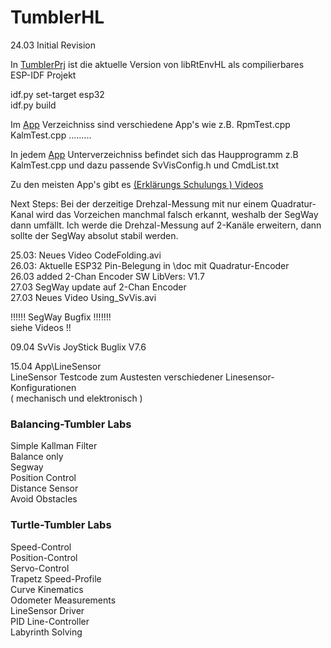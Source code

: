 # TumblerHL
24.03 Initial Revision

In  [TumblerPrj](TumblerPrj) ist die aktuelle Version von  libRtEnvHL  als compilierbares
ESP-IDF  Projekt

idf.py set-target esp32  
idf.py build

Im  [App](App)  Verzeichniss sind verschiedene App's wie z.B.
RpmTest.cpp  KalmTest.cpp .........

In jedem [App](App) Unterverzeichniss befindet sich das Haupprogramm z.B KalmTest.cpp
und dazu passende SvVisConfig.h und CmdList.txt

Zu den meisten App's gibt es
[(Erklärungs Schulungs ) Videos](https://drive.google.com/drive/folders/169c7sWOlF6tPdowq96Qbc9-Uq1vyFpqL?usp=sharing)

Next Steps:
Bei der derzeitige Drehzal-Messung mit nur einem Quadratur-Kanal
wird das Vorzeichen manchmal falsch erkannt, weshalb der SegWay dann umfällt.
Ich werde die Drehzal-Messung auf 2-Kanäle erweitern, dann sollte der SegWay
absolut stabil werden.

25.03: Neues Video CodeFolding.avi  
26.03: Aktuelle ESP32 Pin-Belegung in \doc mit Quadratur-Encoder  
26.03 added 2-Chan Encoder SW  LibVers: V1.7  
27.03 SegWay update auf 2-Chan Encoder  
27.03 Neues Video Using_SvVis.avi

!!!!!! SegWay Bugfix !!!!!!!  
siehe Videos !!

09.04  SvVis JoyStick Buglix V7.6

15.04  App\LineSensor  
LineSensor Testcode zum Austesten verschiedener Linesensor-Konfigurationen  
( mechanisch und elektronisch )

### Balancing-Tumbler Labs 
Simple Kallman Filter  
Balance only  
Segway  
Position Control  
Distance Sensor  
Avoid Obstacles

### Turtle-Tumbler Labs
Speed-Control  
Position-Control  
Servo-Control  
Trapetz Speed-Profile  
Curve Kinematics  
Odometer Measurements  
LineSensor Driver  
PID Line-Controller  
Labyrinth Solving

